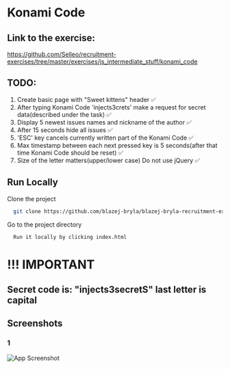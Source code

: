
# Konami Code

## Link to the exercise:

https://github.com/Selleo/recruitment-exercises/tree/master/exercises/js_intermediate_stuff/konami_code

## TODO:
1. Create basic page with "Sweet kittens" header ✅
2. After typing Konami Code 'injects3crets' make a request for secret data(described under the task) ✅
3. Display 5 newest issues names and nickname of the author ✅
4. After 15 seconds hide all issues ✅
5. 'ESC' key cancels currently written part of the Konami Code ✅
6. Max timestamp between each next pressed key is 5 seconds(after that time Konami Code should be reset) ✅
7. Size of the letter matters(upper/lower case)
Do not use jQuery ✅



## Run Locally

Clone the project

```bash
  git clone https://github.com/blazej-bryla/blazej-bryla-recruitment-exercises/tree/main/konami-code
```

Go to the project directory


```bash
  Run it locally by clicking index.html
```

# !!! IMPORTANT
## Secret code is: "injects3secretS" last letter is capital





## Screenshots

### 1
![App Screenshot](https://iili.io/HgnQKa2.png)

